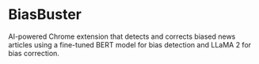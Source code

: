 # BiasBuster
AI-powered Chrome extension that detects and corrects biased news articles using a fine-tuned BERT model for bias detection and LLaMA 2 for bias correction.
